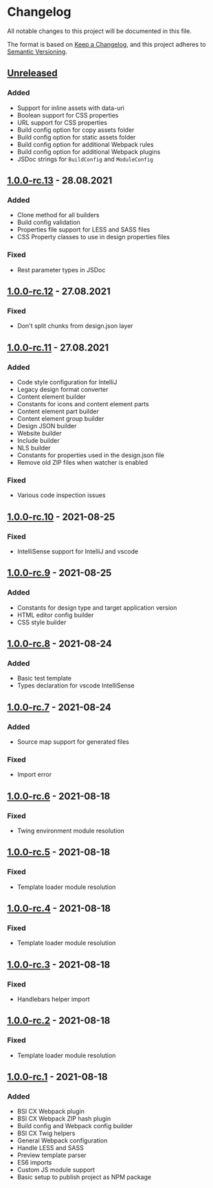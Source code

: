 # Changelog
All notable changes to this project will be documented in this file.

The format is based on [Keep a Changelog](https://keepachangelog.com/en/1.0.0/),
and this project adheres to [Semantic Versioning](https://semver.org/spec/v2.0.0.html).

## [Unreleased]
### Added
- Support for inline assets with data-uri
- Boolean support for CSS properties
- URL support for CSS properties
- Build config option for copy assets folder
- Build config option for static assets folder
- Build config option for additional Webpack rules
- Build config option for additional Webpack plugins
- JSDoc strings for `BuildConfig` and `ModuleConfig`

## [1.0.0-rc.13] - 28.08.2021
### Added
- Clone method for all builders
- Build config validation
- Properties file support for LESS and SASS files
- CSS Property classes to use in design properties files

### Fixed
- Rest parameter types in JSDoc

## [1.0.0-rc.12] - 27.08.2021
### Fixed
- Don't split chunks from design.json layer

## [1.0.0-rc.11] - 27.08.2021
### Added
- Code style configuration for IntelliJ
- Legacy design format converter
- Content element builder
- Constants for icons and content element parts
- Content element part builder
- Content element group builder
- Design JSON builder
- Website builder
- Include builder
- NLS builder
- Constants for properties used in the design.json file
- Remove old ZIP files when watcher is enabled

### Fixed
- Various code inspection issues

## [1.0.0-rc.10] - 2021-08-25
### Fixed
- IntelliSense support for IntelliJ and vscode

## [1.0.0-rc.9] - 2021-08-25
### Added
- Constants for design type and target application version
- HTML editor config builder
- CSS style builder

## [1.0.0-rc.8] - 2021-08-24
### Added
- Basic test template
- Types declaration for vscode IntelliSense

## [1.0.0-rc.7] - 2021-08-24
### Added
- Source map support for generated files

### Fixed
- Import error

## [1.0.0-rc.6] - 2021-08-18
### Fixed
- Twing environment module resolution

## [1.0.0-rc.5] - 2021-08-18
### Fixed
- Template loader module resolution

## [1.0.0-rc.4] - 2021-08-18
### Fixed
- Template loader module resolution

## [1.0.0-rc.3] - 2021-08-18
### Fixed
- Handlebars helper import

## [1.0.0-rc.2] - 2021-08-18
### Fixed
- Template loader module resolution

## [1.0.0-rc.1] - 2021-08-18
### Added
- BSI CX Webpack plugin
- BSI CX Webpack ZIP hash plugin
- Build config and Webpack config builder
- BSI CX Twig helpers
- General Webpack configuration
- Handle LESS and SASS
- Preview template parser
- ES6 imports
- Custom JS module support
- Basic setup to publish project as NPM package

[Unreleased]: https://github.com/bsi-software/bsi-cx-design-build/compare/1.0.0-rc.13...HEAD
[1.0.0-rc.13]: https://github.com/bsi-software/bsi-cx-design-build/compare/1.0.0-rc.12...1.0.0-rc.13
[1.0.0-rc.12]: https://github.com/bsi-software/bsi-cx-design-build/compare/1.0.0-rc.11...1.0.0-rc.12
[1.0.0-rc.11]: https://github.com/bsi-software/bsi-cx-design-build/compare/1.0.0-rc.10...1.0.0-rc.11
[1.0.0-rc.10]: https://github.com/bsi-software/bsi-cx-design-build/compare/1.0.0-rc.9...1.0.0-rc.10
[1.0.0-rc.9]: https://github.com/bsi-software/bsi-cx-design-build/compare/1.0.0-rc.8...1.0.0-rc.9
[1.0.0-rc.8]: https://github.com/bsi-software/bsi-cx-design-build/compare/1.0.0-rc.7...1.0.0-rc.8
[1.0.0-rc.7]: https://github.com/bsi-software/bsi-cx-design-build/compare/1.0.0-rc.6...1.0.0-rc.7
[1.0.0-rc.6]: https://github.com/bsi-software/bsi-cx-design-build/compare/1.0.0-rc.5...1.0.0-rc.6
[1.0.0-rc.5]: https://github.com/bsi-software/bsi-cx-design-build/compare/1.0.0-rc.4...1.0.0-rc.5
[1.0.0-rc.4]: https://github.com/bsi-software/bsi-cx-design-build/compare/1.0.0-rc.3...1.0.0-rc.4
[1.0.0-rc.3]: https://github.com/bsi-software/bsi-cx-design-build/compare/1.0.0-rc.2...1.0.0-rc.3
[1.0.0-rc.2]: https://github.com/bsi-software/bsi-cx-design-build/compare/1.0.0-rc.1...1.0.0-rc.2
[1.0.0-rc.1]: https://github.com/bsi-software/bsi-cx-design-build/releases/tag/1.0.0-rc.1

